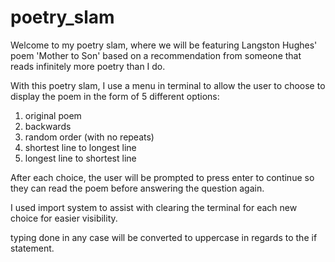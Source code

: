 # poetry_slam
Welcome to my poetry slam, where we will be featuring Langston Hughes' poem 'Mother to Son' based on a recommendation from someone that reads infinitely more poetry than I do.

With this poetry slam, I use a menu in terminal to allow the user to choose to display the poem in the form of 5 different options: 
1. original poem
2. backwards
3. random order (with no repeats)
4. shortest line to longest line
5. longest line to shortest line

After each choice, the user will be prompted to press enter to continue so they can read the poem before answering the question again. 

I used import system to assist with clearing the terminal for each new choice for easier visibility. 

typing done in any case will be converted to  uppercase in regards to the if statement. 
